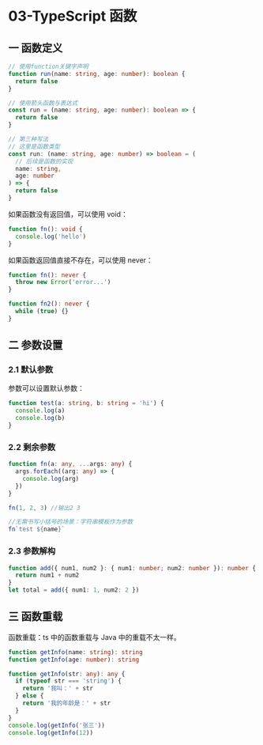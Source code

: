 # 03-TypeScript 函数

## 一 函数定义

```ts
// 使用function关键字声明
function run(name: string, age: number): boolean {
  return false
}

// 使用箭头函数与表达式
const run = (name: string, age: number): boolean => {
  return false
}

// 第三种写法
// 这里是函数类型
const run: (name: string, age: number) => boolean = (
  // 后续是函数的实现
  name: string,
  age: number
) => {
  return false
}
```

如果函数没有返回值，可以使用 void：

```ts
function fn(): void {
  console.log('hello')
}
```

如果函数返回值直接不存在，可以使用 never：

```ts
function fn(): never {
  throw new Error('error...')
}

function fn2(): never {
  while (true) {}
}
```

## 二 参数设置

### 2.1 默认参数

参数可以设置默认参数：

```ts
function test(a: string, b: string = 'hi') {
  console.log(a)
  console.log(b)
}
```

### 2.2 剩余参数

```ts
function fn(a: any, ...args: any) {
  args.forEach((arg: any) => {
    console.log(arg)
  })
}

fn(1, 2, 3) //输出2 3

//无需书写小括号的场景：字符串模板作为参数
fn`test ${name}`
```

### 2.3 参数解构

```ts
function add({ num1, num2 }: { num1: number; num2: number }): number {
  return num1 + num2
}
let total = add({ num1: 1, num2: 2 })
```

## 三 函数重载

函数重载：ts 中的函数重载与 Java 中的重载不太一样。

```ts
function getInfo(name: string): string
function getInfo(age: number): string

function getInfo(str: any): any {
  if (typeof str === 'string') {
    return '我叫：' + str
  } else {
    return '我的年龄是：' + str
  }
}
console.log(getInfo('张三'))
console.log(getInfo(12))
```
